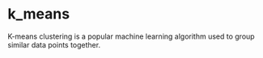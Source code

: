 # k_means
K-means clustering is a popular machine learning algorithm used to group similar data points together.

